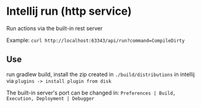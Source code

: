 # Intellij run (http service)
Run actions via the built-in rest server

Example: `curl http://localhost:63343/api/run?command=CompileDirty`

## Use
run gradlew build, install the zip created in `./build/distributions` in intellij via `plugins -> install plugin from disk`

The built-in server's port can be changed in: `Preferences | Build, Execution, Deployment | Debugger`